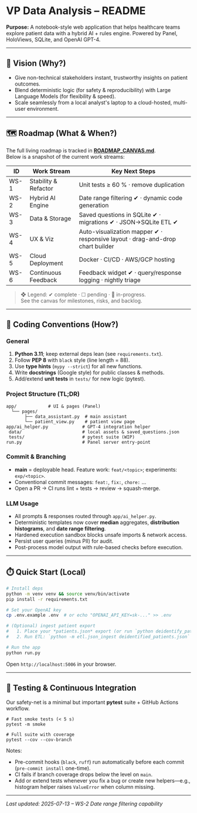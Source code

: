 # VP Data Analysis – README

**Purpose:** A notebook-style web application that helps healthcare teams explore patient data with a hybrid AI + rules engine. Powered by Panel, HoloViews, SQLite, and OpenAI GPT-4.

---
## 🚀 Vision (Why?)
* Give non-technical stakeholders instant, trustworthy insights on patient outcomes.
* Blend deterministic logic (for safety & reproducibility) with Large Language Models (for flexibility & speed).
* Scale seamlessly from a local analyst's laptop to a cloud-hosted, multi-user environment.

---
## 🗺️ Roadmap (What & When?)
The full living roadmap is tracked in **[ROADMAP_CANVAS.md](./ROADMAP_CANVAS.md)**.  
Below is a snapshot of the current work streams:

| ID | Work Stream | Key Next Steps |
|----|-------------|----------------|
| WS-1 | Stability & Refactor | Unit tests ≥ 60 % · remove duplication |
| WS-2 | Hybrid AI Engine | Date range filtering ✔ · dynamic code generation |
| WS-3 | Data & Storage | Saved questions in SQLite ✔ · migrations ✔ · JSON→SQLite ETL ✔ |
| WS-4 | UX & Viz | Auto-visualization mapper ✔ · responsive layout · drag-and-drop chart builder |
| WS-5 | Cloud Deployment | Docker · CI/CD · AWS/GCP hosting |
| WS-6 | Continuous Feedback | Feedback widget ✔ · query/response logging · nightly triage |

> ❖ Legend: ✔ complete · ☐ pending · 🔄 in-progress.  
> See the canvas for milestones, risks, and backlog.

---
## 🧭 Coding Conventions (How?)

### General
1. **Python 3.11**; keep external deps lean (see `requirements.txt`).
2. Follow **PEP 8** with `black` style (line length = 88).
3. Use **type hints** (`mypy --strict`) for all new functions.
4. Write **docstrings** (Google style) for public classes & methods.
5. Add/extend **unit tests** in `tests/` for new logic (pytest).

### Project Structure (TL;DR)
```
app/            # UI & pages (Panel)
  └── pages/
       ├── data_assistant.py  # main assistant
       └── patient_view.py    # patient view page
app/ai_helper.py             # GPT-4 integration helper
 data/                       # local assets & saved_questions.json
 tests/                      # pytest suite (WIP)
run.py                       # Panel server entry-point
```

### Commit & Branching
* **main** = deployable head. Feature work: `feat/<topic>`; experiments: `exp/<topic>`.
* Conventional commit messages: `feat:`, `fix:`, `chore:` …
* Open a PR → CI runs lint + tests → review → squash-merge.

### LLM Usage
* All prompts & responses routed through `app/ai_helper.py`.
* Deterministic templates now cover **median** aggregates, **distribution histograms**, and **date range filtering**.
* Hardened execution sandbox blocks unsafe imports & network access.
* Persist user queries (minus PII) for audit.
* Post-process model output with rule-based checks before execution.

---
## ⏱️ Quick Start (Local)
```bash
# Install deps
python -m venv venv && source venv/bin/activate
pip install -r requirements.txt

# Set your OpenAI key
cp .env.example .env  # or echo "OPENAI_API_KEY=sk-..." >> .env

# (Optional) ingest patient export
#   1. Place your *patients.json* export (or run `python deidentify_patients.py patients.json` → `deidentified_patients.json`)
#   2. Run ETL: `python -m etl.json_ingest deidentified_patients.json`

# Run the app
python run.py
```
Open `http://localhost:5006` in your browser.

---
## 🧪 Testing & Continuous Integration

Our safety-net is a minimal but important **pytest** suite + GitHub Actions workflow.

```
# Fast smoke tests (< 5 s)
pytest -m smoke

# Full suite with coverage
pytest --cov --cov-branch
```

Notes:
* Pre-commit hooks (`black`, `ruff`) run automatically before each commit (`pre-commit install` one-time).
* CI fails if branch coverage drops below the level on `main`.
* Add or extend tests whenever you fix a bug or create new helpers—e.g., histogram helper raises `ValueError` when column missing.

---
*Last updated: 2025-07-13 – WS-2 Date range filtering capability* 